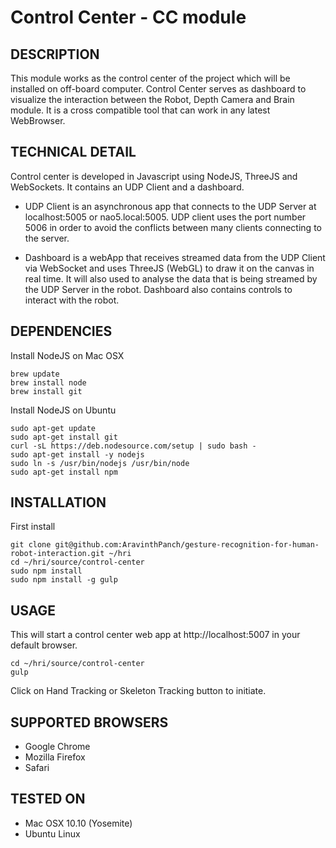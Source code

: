 Control Center - CC module
==================================================================

DESCRIPTION
--------------------------------------
This module works as the control center of the project which will be installed on off-board computer.
Control Center serves as dashboard to visualize the interaction between the Robot, Depth Camera and Brain module.
It is a cross compatible tool that can work in any latest WebBrowser.


TECHNICAL DETAIL
--------------------------------------
Control center is developed in Javascript using NodeJS, ThreeJS and WebSockets.
It contains an UDP Client and a dashboard.

- UDP Client is an asynchronous app that connects to the UDP Server at localhost:5005 or nao5.local:5005.
UDP client uses the port number 5006 in order to avoid the conflicts between many clients connecting to the server.

- Dashboard is a webApp that receives streamed data from the UDP Client via WebSocket and uses ThreeJS (WebGL) to draw it on the canvas in real time.
It will also used to analyse the data that is being streamed by the UDP Server in the robot. Dashboard also contains controls to interact with the robot.


DEPENDENCIES
--------------------------------------
Install NodeJS on Mac OSX
```
brew update
brew install node
brew install git
```

Install NodeJS on Ubuntu
```
sudo apt-get update
sudo apt-get install git
curl -sL https://deb.nodesource.com/setup | sudo bash -
sudo apt-get install -y nodejs
sudo ln -s /usr/bin/nodejs /usr/bin/node
﻿sudo apt-get install npm
```

INSTALLATION
--------------------------------------
First install
```
git clone git@github.com:AravinthPanch/gesture-recognition-for-human-robot-interaction.git ~/hri
cd ~/hri/source/control-center
sudo npm install
sudo npm install -g gulp
```

USAGE
--------------------------------------
This will start a control center web app at http://localhost:5007 in your default browser.
```
cd ~/hri/source/control-center
gulp
```

Click on Hand Tracking or Skeleton Tracking button to initiate.


SUPPORTED BROWSERS
--------------------------------------
- Google Chrome
- Mozilla Firefox
- Safari


TESTED ON
--------------------------------------
- Mac OSX 10.10 (Yosemite)
- Ubuntu Linux

